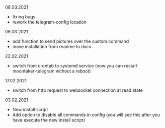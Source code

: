 08.03.2021
 - fixing bugs
 - rework the telegram-config location 

06.03.2021
- add function to send pictures over the custom command
- move installation from readme to docs

22.02.2021
- switch from crontab to systemd service (now you can restart moontaker-telegram without a reboot)

17.02.2021
- switch from http request to websocket connection at read state

03.02.2021
- New install script
- Add option to disable all commands in config (you will see this after you have execute the new install script)
